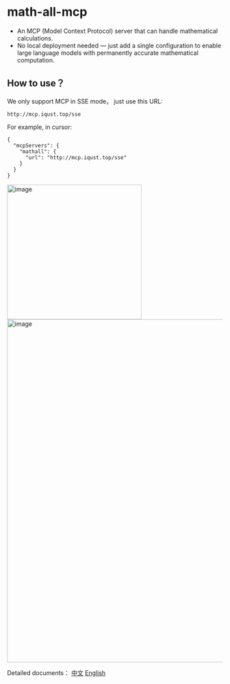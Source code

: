 # math-all-mcp
- An MCP (Model Context Protocol) server that can handle mathematical calculations.
- No local deployment needed — just add a single configuration to enable large language models with permanently accurate mathematical computation.
## How to use？
We only support MCP in SSE mode， just use this URL:

```http://mcp.iqust.top/sse```

For example, in cursor:

```
{
  "mcpServers": {
    "mathall": {
      "url": "http://mcp.iqust.top/sse"
    }
  }
}
```

<img width="314" alt="image" src="https://github.com/user-attachments/assets/7c308f49-ea87-4925-9261-3c0d593cbdc0" />
<img width="800" alt="image" src="https://github.com/user-attachments/assets/7502cede-2ff6-46ce-964f-8e02e7bb3920" />

Detailed documents：
[中文](math-all-mcp-tools-list.md)
[English](math-all-mcp-tools-list-en.md)
